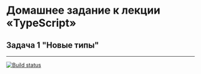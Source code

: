 # Домашнее задание к лекции «TypeScript»

## Задача 1 "Новые типы"

---------------------

[![Build status](https://ci.appveyor.com/api/projects/status/dai7da6mqt8qfh46?svg=true)](https://ci.appveyor.com/project/deizee/ajs-typescript-1)

